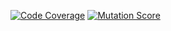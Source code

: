 [![Code Coverage](https://img.shields.io/badge/Code_Coverage-18.31%25-brightgreen)](https://img.shields.io/badge/Code_Coverage-18.31%25-brightgreen)
[![Mutation Score](https://img.shields.io/badge/Mutation_Score-12.20%25-brightgreen)](https://img.shields.io/badge/Mutation_Score-12.20%25-brightgreen)